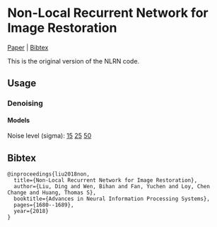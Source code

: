# Non-Local Recurrent Network for Image Restoration

[Paper](http://papers.nips.cc/paper/7439-non-local-recurrent-network-for-image-restoration.pdf) | [Bibtex](#Bibtex)

This is the original version of the NLRN code.

## Usage
### Denoising

#### Models
Noise level (sigma): [15](https://drive.google.com/file/d/19SoZaee_7kFzwnLQvY0uR9NbQl0ddSPG/view?usp=sharing) [25](https://drive.google.com/file/d/1uvD4MuaK1DpZugnlybAccjxvVe1O0jFO/view?usp=sharing) [50](https://drive.google.com/file/d/1Q6nLh4dAvDDEfCzWu6C_GUIrn4paKw9W/view?usp=sharing)

## Bibtex
```
@inproceedings{liu2018non,
  title={Non-Local Recurrent Network for Image Restoration},
  author={Liu, Ding and Wen, Bihan and Fan, Yuchen and Loy, Chen Change and Huang, Thomas S},
  booktitle={Advances in Neural Information Processing Systems},
  pages={1680--1689},
  year={2018}
}
```
